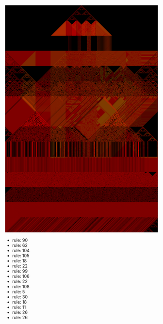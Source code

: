 ![photo](./output.png) 
 * rule: 90
* rule: 62
* rule: 104
* rule: 105
* rule: 18
* rule: 22
* rule: 99
* rule: 106
* rule: 22
* rule: 108
* rule: 5
* rule: 30
* rule: 18
* rule: 11
* rule: 26
* rule: 26
